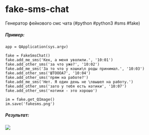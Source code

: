 # fake-sms-chat
Генератор фейкового смс чата (#python #python3 #sms #fake)

##### Пример:
    app = QApplication(sys.argv)

    fake = FakeSmsChat()
    fake.add_me_sms('Кек, а меня уволили.', '10:01')
    fake.add_other_sms('за что уже?', '10:02')
    fake.add_me_sms('За то что у кошки\n роды принимал.', '10:03')
    fake.add_other_sms('ШТОООА7', '10:04')
    fake.add_other_sms('прям на работе?')
    fake.add_me_sms('Нет. Я один день не \nвышел на работу.')
    fake.add_other_sms('зато у тебя есть котики', '10:07')
    fake.add_other_sms('котики - это хорошо')

    im = fake.get_QImage()
    im.save('fakesms.png')

##### Результат:

![](https://raw.githubusercontent.com/gil9red/fake-sms-chat/master/fakesms.png)
